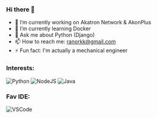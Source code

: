 ### Hi there 👋

- 🔭 I’m currently working on Akatron Network & AkonPlus
- 🌱 I’m currently learning Docker
- 💬 Ask me about Python (Django)
- 📫 How to reach me: ranorkk@gmail.com
- ⚡ Fun fact: I'm actually a mechanical engineer

### Interests:

![Python](https://badges.aleen42.com/src/python.svg)
![NodeJS](https://badges.aleen42.com/src/node.svg)
![Java](https://badges.aleen42.com/src/java.svg)

### Fav IDE:

![VSCode](https://badges.aleen42.com/src/visual_studio_code.svg)
